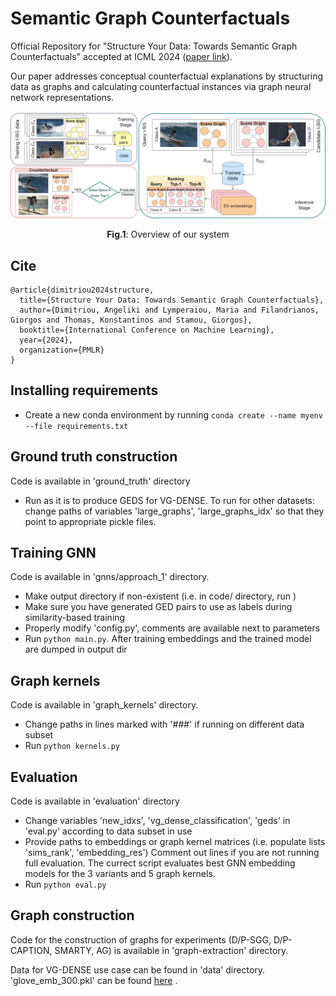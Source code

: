 # Semantic Graph Counterfactuals

Official Repository for "Structure Your Data: Towards Semantic Graph Counterfactuals" accepted at ICML 2024 ([paper link](https://arxiv.org/abs/2403.06514)).

Our paper addresses conceptual counterfactual explanations by structuring data as graphs and calculating counterfactual instances via graph neural network representations.

<p align = "center"><img src = "https://github.com/aggeliki-dimitriou/SGCE/blob/main/outline.png"></p><p align = "center">
  <b>Fig.1</b>: Overview of our system
</p>

## Cite

```
@article{dimitriou2024structure,
  title={Structure Your Data: Towards Semantic Graph Counterfactuals},
  author={Dimitriou, Angeliki and Lymperaiou, Maria and Filandrianos, Giorgos and Thomas, Konstantinos and Stamou, Giorgos},
  booktitle={International Conference on Machine Learning},
  year={2024},
  organization={PMLR}
}
```

## Installing requirements
- Create a new conda environment by running `conda create --name myenv --file requirements.txt`

## Ground truth construction
Code is available in 'ground_truth' directory
- Run <python main.py> as it is to produce GEDS for VG-DENSE. 
To run for other datasets: change paths of variables 'large_graphs', 'large_graphs_idx' 
so that they point to appropriate pickle files.

## Training GNN
Code is available in 'gnns/approach_1' directory.
- Make output directory if non-existent (i.e. in code/ directory, run <mkdir outs>)
- Make sure you have generated GED pairs to use as labels during similarity-based training
- Properly modify 'config.py', comments are available next to parameters
- Run `python main.py`. After training embeddings and the trained model are dumped in output dir

## Graph kernels
Code is available in 'graph_kernels' directory.

- Change paths in lines marked with '###' if running on different data subset
- Run `python kernels.py`

## Evaluation
Code is available in 'evaluation' directory
- Change variables 'new_idxs', 'vg_dense_classification', 'geds' in 'eval.py' according to data subset in use
- Provide paths to embeddings or graph kernel matrices (i.e. populate lists 'sims_rank', 'embedding_res')
  Comment out lines if you are not running full evaluation.
  The currect script evaluates best GNN embedding models for the 3 variants and 5 graph kernels.
- Run `python eval.py`

## Graph construction
Code for the construction of graphs for experiments (D/P-SGG, D/P-CAPTION, SMARTY, AG) is available in 'graph-extraction' directory.

Data for VG-DENSE use case can be found in 'data' directory. 'glove_emb_300.pkl' can be found [here](https://drive.google.com/file/d/1km1BFN3R0cQS2hWcOgRxz-J5GE3bK7DX/view?usp=drive_link) .



